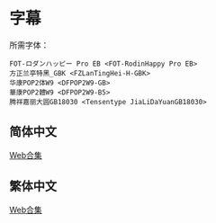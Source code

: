 # 字幕

所需字体：
```
FOT-ロダンハッピー Pro EB <FOT-RodinHappy Pro EB>
方正兰亭特黑_GBK <FZLanTingHei-H-GBK>
华康POP2体W9 <DFPOP2W9-GB>
華康POP2體W9 <DFPOP2W9-B5>
腾祥嘉丽大圆GB18030 <Tensentype JiaLiDaYuanGB18030>
```

## 简体中文

[Web合集](https://github.com/Nekomoekissaten-SUB/Nekomoekissaten-Storage/raw/master/tatamichan/tatamichan_Web_CHS.7z)

## 繁体中文

[Web合集](https://github.com/Nekomoekissaten-SUB/Nekomoekissaten-Storage/raw/master/tatamichan/tatamichan_Web_CHT.7z)